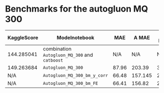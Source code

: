 # Benchmarks for the autogluon MQ 300



KaggleScore | Modelnotebook | MAE | A MAE | B MAE | C MAE
--- | --- | --- | ---| ---| ---
144.285041 | combination `Autogluon_MQ_300` and `catboost` | N/A | N/A |N/A | N/A
149.263684 | `Autogluon_MQ_300` | 87.96 | 203.39 | 31.99 | 28.50 
N/A | `Autogluon_MQ_300_bm_y_corr` | 66.48 | 157.145 | 22.15 | 20.15
N/A | `Autogluon_MQ_300_bm_FE` | 66.41 | 156.82 | 22.22 | 20.21

